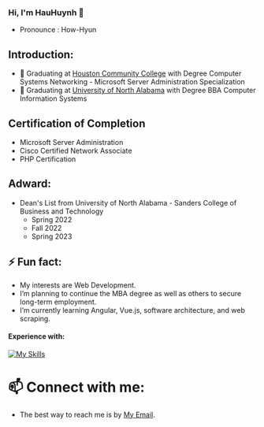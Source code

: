 ### Hi, I'm HauHuynh 👋
- Pronounce : How-Hyun

## Introduction:
- 💼 Graduating at [Houston Community College](https://www.hccs.edu/) with Degree Computer Systems Networking - Microsoft Server Administration Specialization
- 💼 Graduating at [University of North Alabama](https://una.edu/) with Degree BBA Computer Information Systems

## Certification of Completion
- Microsoft Server Administration
- Cisco Certified Network Associate
- PHP Certification

## Adward: 
- Dean's List from University of North Alabama - Sanders College of Business and Technology
   + Spring 2022
   + Fall 2022
   + Spring 2023

## ⚡ Fun fact:
- My interests are Web Development.
- I’m planning to continue the MBA degree as well as others to secure long-term employment.
- I’m currently learning Angular, Vue.js, software architecture, and web scraping.

#### Experience with:
[![My Skills](https://skillicons.dev/icons?i=aws,bash,bootstrap,cs,codepen,css,heroku,docker,eclipse,express,gcp,git,github,html,java,js,jquery,linux,md,mongodb,mysql,nodejs,php,powershell,pr,py,replit,selenium,visualstudio,vscode,&perline=16&theme=dark)](https://skillicons.dev)

# 📫 Connect with me:
- The best way to reach me is by [My Email](mailto:huynhanhhau90@gmail.com).

